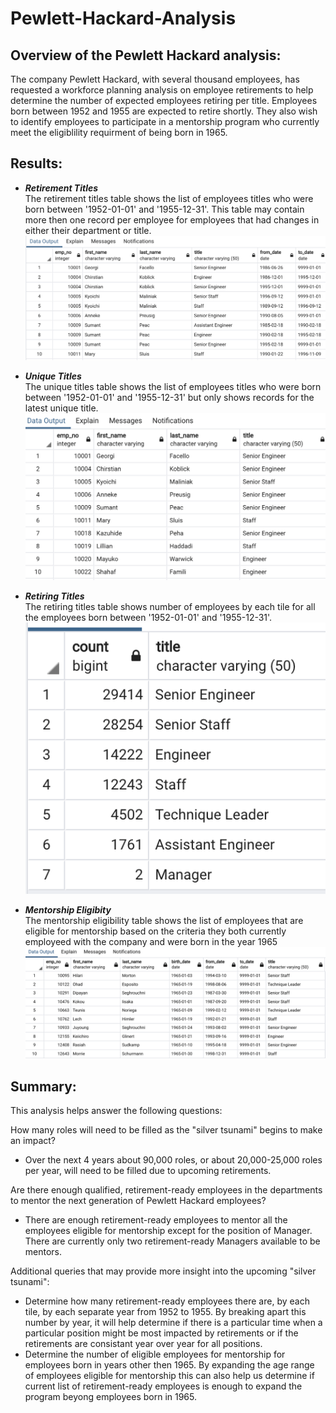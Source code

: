 # Pewlett-Hackard-Analysis

## Overview of the Pewlett Hackard analysis: 

The company Pewlett Hackard, with several thousand employees, has requested a workforce planning analysis on employee retirements to help determine the number of expected employees retiring per title. Employees born between 1952 and 1955 are expected to retire shortly. They also wish to identify employees to participate in a mentorship program who currently meet the eligiblility requirment of being born in 1965. 

## Results:

* ***Retirement Titles*** <br />
  The retirement titles table shows the list of employees titles who were born between '1952-01-01' and '1955-12-31'. This table may contain more then one record per employee for employees that had changes in either their department or title. 
![retirement_titles_query_results.png](https://github.com/smacpherson2021/Pewlett-Hackard-Analysis/blob/main/Images/retirement_titles_query_results.png)

* ***Unique Titles*** <br />
  The unique titles table shows the list of employees titles who were born between '1952-01-01' and '1955-12-31' but only shows records for the latest unique title.
![unique_titles_query_results.png](https://github.com/smacpherson2021/Pewlett-Hackard-Analysis/blob/main/Images/unique_titles_query_results.png)

* ***Retiring Titles*** <br />
  The retiring titles table shows number of employees by each tile for all the employees born between '1952-01-01' and '1955-12-31'. 
![retirement_titles_query_results.png](https://github.com/smacpherson2021/Pewlett-Hackard-Analysis/blob/main/Images/retiring_titles_query_results.png)

* ***Mentorship Eligibity*** <br />
  The mentorship eligibility table shows the list of employees that are eligible for mentorship based on the criteria they both currently employeed with the company and were born in the year 1965
![retirement_titles_query_results.png](https://github.com/smacpherson2021/Pewlett-Hackard-Analysis/blob/main/Images/mentorship_eligibility_query_results.png)


## Summary:

This analysis helps answer the following questions:<br />

How many roles will need to be filled as the "silver tsunami" begins to make an impact?<br />
* Over the next 4 years about 90,000 roles, or about 20,000-25,000 roles per year,  will need to be filled due to upcoming retirements.<br />
  
Are there enough qualified, retirement-ready employees in the departments to mentor the next generation of Pewlett Hackard employees?<br />
* There are enough retirement-ready employees to mentor all the employees eligible for mentorship except for the position of Manager. There are currently only two retirement-ready Managers available to be mentors.<br />
  
Additional queries that may provide more insight into the upcoming "silver tsunami":
* Determine how many retirement-ready employees there are, by each tile, by each separate year from 1952 to 1955. By breaking apart this number by year, it will help determine if there is a particular time when a particular position might be most impacted by retirements or if the retirements are consistant year over year for all positions.  
* Determine the number of eligible employees for mentorship for employees born in years other then 1965. By expanding the age range of employees eligible for mentorship this can also help us determine if current list of retirement-ready employees is enough to expand the program beyong employees born in 1965.
